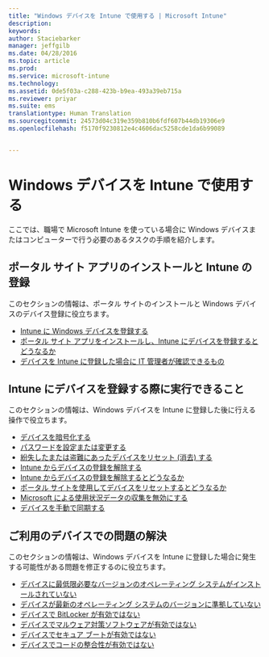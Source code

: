 ```yaml
---
title: "Windows デバイスを Intune で使用する | Microsoft Intune"
description: 
keywords: 
author: Staciebarker
manager: jeffgilb
ms.date: 04/28/2016
ms.topic: article
ms.prod: 
ms.service: microsoft-intune
ms.technology: 
ms.assetid: 0de5f03a-c288-423b-b9ea-493a39eb715a
ms.reviewer: priyar
ms.suite: ems
translationtype: Human Translation
ms.sourcegitcommit: 24573d04c319e359b810b6fdf607b44db19306e9
ms.openlocfilehash: f5170f9230812e4c4606dac5258cde1da6b99089


---
```


# Windows デバイスを Intune で使用する

ここでは、職場で Microsoft Intune を使っている場合に Windows デバイスまたはコンピューターで行う必要のあるタスクの手順を紹介します。

## ポータル サイト アプリのインストールと Intune の登録

このセクションの情報は、ポータル サイトのインストールと Windows デバイスのデバイス登録に役立ちます。

- [Intune に Windows デバイスを登録する](enroll-your-device-in-intune-windows.md)
- [ポータル サイト アプリをインストールし、Intune にデバイスを登録するとどうなるか](what-happens-if-you-install-the-company-portal-app-and-enroll-your-device-in-intune-windows.md)
- [デバイスを Intune に登録した場合に IT 管理者が確認できるもの](what-can-your-it-administrator-see-when-you-enroll-your-device-in-intune-windows.md)

## Intune にデバイスを登録する際に実行できること

このセクションの情報は、Windows デバイスを Intune に登録した後に行える操作で役立ちます。

- [デバイスを暗号化する](encrypt-your-device-windows.md)
- [パスワードを設定または変更する](set-or-change-your-password-windows.md)
- [紛失したまたは盗難にあったデバイスをリセット (消去) する](reset-erase-your-lost-or-stolen-device-windows.md)
- [Intune からデバイスの登録を解除する](unenroll-your-device-from-intune-windows.md)
- [Intune からデバイスの登録を解除するとどうなるか](what-happens-if-you-unenroll-your-device-from-intune-windows.md)
- [ポータル サイトを使用してデバイスをリセットするとどうなるか](what-happens-if-you-reset-your-device-using-the-company-portal-windows.md)
- [Microsoft による使用状況データの収集を無効にする](turn-off-microsoft-usage-data-collection-windows.md)
- [デバイスを手動で同期する](sync-your-device-manually-windows.md)

## ご利用のデバイスでの問題の解決

このセクションの情報は、Windows デバイスを Intune に登録した場合に発生する可能性がある問題を修正するのに役立ちます。

- [デバイスに最低限必要なバージョンのオペレーティング システムがインストールされていない](device-doesnt-have-the-required-minimum-operating-system-version-windows.md)
- [デバイスが最新のオペレーティング システムのバージョンに準拠していない](device-doesnt-comply-with-maximum-operating-system-version-windows.md)
- [デバイスで BitLocker が有効ではない](device-doesnt-have-bitlocker-enabled-windows.md)
- [デバイスでマルウェア対策ソフトウェアが有効ではない](device-doesnt-have-antimalware-software-enabled-windows.md)
- [デバイスでセキュア ブートが有効ではない](device-doesnt-have-secure-boot-enabled-windows.md)
- [デバイスでコードの整合性が有効ではない](device-doesnt-have-code-integrity-enabled-windows.md)





<!--HONumber=Jun16_HO5-->


